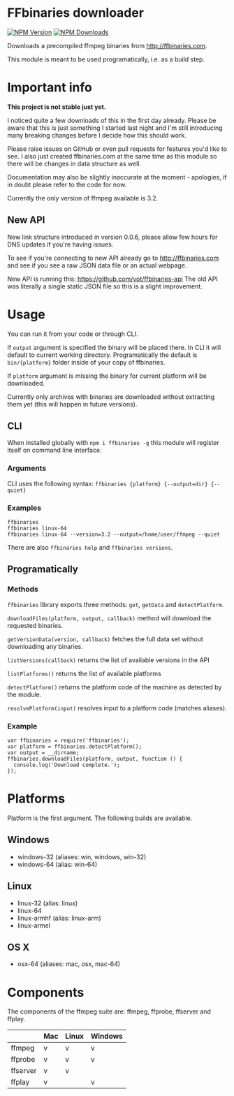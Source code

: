 # FFbinaries downloader

[![NPM Version][npm-img]][npm-url]
[![NPM Downloads][npm-dl-img]][npm-url]

[npm-url]: https://npmjs.org/package/ffbinaries
[npm-img]: https://img.shields.io/npm/v/ffbinaries.svg
[npm-dl-img]: https://img.shields.io/npm/dm/ffbinaries.svg


Downloads a precompiled ffmpeg binaries from http://ffbinaries.com.

This module is meant to be used programatically, i.e. as a build step.


# Important info

**This project is not stable just yet.**

I noticed quite a few downloads of this in the first day already.
Please be aware that this is just something I started last night
and I'm still introducing many breaking changes before I decide how this should
work.

Please raise issues on GitHub or even pull requests for features you'd like to see.
I also just created ffbinaries.com at the same time as this module
so there will be changes in data structure as well.

Documentation may also be slightly inaccurate at the moment - apologies,
if in doubt please refer to the code for now.

Currently the only version of ffmpeg available is 3.2.

## New API

New link structure introduced in version 0.0.6, please allow few hours for DNS updates
if you're having issues.

To see if you're connecting to new API already go to http://ffbinaries.com and see
if you see a raw JSON data file or an actual webpage.

New API is running this: https://github.com/vot/ffbinaries-api
The old API was literally a single static JSON file so this is a slight improvement.


# Usage

You can run it from your code or through CLI.

If `output` argument is specified the binary will be placed there.
In CLI it will default to current working directory.
Programatically the default is `bin/{platform}` folder inside of your copy of ffbinaries.

If `platform` argument is missing the binary for current platform will be downloaded.

Currently only archives with binaries are downloaded without
extracting them yet (this will happen in future versions).


## CLI

When installed globally with `npm i ffbinaries -g` this module will register
itself on command line interface.

### Arguments

CLI uses the following syntax: `ffbinaries {platform} {--output=dir} {--quiet}`

### Examples

```
ffbinaries
ffbinaries linux-64
ffbinaries linux-64 --version=3.2 --output=/home/user/ffmpeg --quiet
```

There are also `ffbinaries help` and `ffbinaries versions`.


## Programatically

### Methods

`ffbinaries` library exports three methods: `get`, `getData` and `detectPlatform`.

`downloadFiles(platform, output, callback)` method will download the requested binaries.

`getVersionData(version, callback)` fetches the full data set without downloading any binaries.

`listVersions(callback)` returns the list of available versions in the API

`listPlatforms()` returns the list of available platforms

`detectPlatform()` returns the platform code of the machine as detected by the module.

`resolvePlatform(input)` resolves input to a platform code (matches aliases).


### Example

```
var ffbinaries = require('ffbinaries');
var platform = ffbinaries.detectPlatform();
var output = __dirname;
ffbinaries.downloadFiles(platform, output, function () {
  console.log('Download complete.');
});
```


# Platforms

Platform is the first argument. The following builds are available.

## Windows
* windows-32 (aliases: win, windows, win-32)
* windows-64 (alias: win-64)

## Linux
* linux-32 (alias: linux)
* linux-64
* linux-armhf (alias: linux-arm)
* linux-armel

## OS X
* osx-64 (aliases: mac, osx, mac-64)


# Components

The components of the ffmpeg suite are: ffmpeg, ffprobe, ffserver and ffplay.

|          | Mac | Linux | Windows |
|----------|-----|-------|---------|
| ffmpeg   | v   | v     | v       |
| ffprobe  | v   | v     | v       |
| ffserver | v   | v     |         |
| ffplay   | v   |       | v       |
